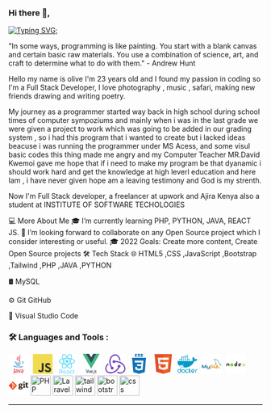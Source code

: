 ### Hi there 👋, 
[![Typing SVG](https://readme-typing-svg.demolab.com/?lines=OLIVE+BISHOP;IS+A;FullSTACK+SOFTWARE+DEVELOPER;WEB+DEVELOPER;INNOVATOR;FOLLOW+ME+AND+LETS+SHARE+IDEAS)](https://git.io/typing-svg);

"In some ways, programming is like painting. You start with a blank canvas and certain basic raw materials. You use a combination of science, art, and craft to determine what to do with them." - Andrew Hunt

Hello my name is olive I'm 23 years old and I found my passion in coding so I'm a Full Stack Developer, 
I love photography , music , safari,  making new friends drawing and writing poetry.

My journey as a programmer started way back in high school during school times of computer sympoziums and mainly when i was in the last grade we were given a project to work which was going to be added in our grading system , so i had this program that i wanted to create but i lacked ideas beacuse i was running the programmer under MS Acess, and some visul basic codes this thing made me angry and my Computer Teacher MR.David Kwemoi gave me hope that if i need to make my program be that dyanamic i should work hard and get the knowledge at high leverl education and here Iam , i have never given hope am a leaving testimony and God is my strenth.

Now I'm Full Stack developer, a freelancer at upwork and Ajira Kenya also a student at INSTITUTE OF SOFTWARE TECHOLOGIES 

💻   More About Me
🎓   I’m currently learning PHP, PYTHON, JAVA, REACT JS.
👯   I’m looking forward to collaborate on any Open Source project which I consider interesting or useful.
🎓   2022 Goals: Create more content, Create Open Source projects
🛠    Tech Stack 
🌐   HTML5 ,CSS ,JavaScript ,Bootstrap ,Tailwind  ,PHP ,JAVA ,PYTHON  

🛢   MySQL 

⚙️   Git GitHub

🔧   Visual Studio Code
### :hammer_and_wrench: Languages and Tools :
<div>
  <img src="https://github.com/devicons/devicon/blob/master/icons/java/java-original-wordmark.svg" title="Java" alt="Java" width="40" height="40"/>&nbsp;
  <img src="https://github.com/devicons/devicon/blob/master/icons/javascript/javascript-original.svg" title="JavaScript" alt="JavaScript" width="40" height="40"/>&nbsp;
  <img src="https://github.com/devicons/devicon/blob/master/icons/react/react-original-wordmark.svg" title="React" alt="React" width="40" height="40"/>&nbsp;
  <img src="https://github.com/devicons/devicon/blob/master/icons/vuejs/vuejs-original-wordmark.svg" title="VueJS" alt="=VueJS" width="40" height="40"/>&nbsp;
  <img src="https://github.com/devicons/devicon/blob/master/icons/redux/redux-original.svg" title="Redux" alt="Redux " width="40" height="40"/>&nbsp;
  <img src="https://github.com/devicons/devicon/blob/master/icons/css3/css3-plain-wordmark.svg"  title="CSS3" alt="CSS" width="40" height="40"/>&nbsp;
  <img src="https://github.com/devicons/devicon/blob/master/icons/html5/html5-original.svg" title="HTML5" alt="HTML" width="40" height="40"/>&nbsp;
  <img src="https://github.com/devicons/devicon/blob/master/icons/docker/docker-plain-wordmark.svg" title="Docker" alt="Docker" width="40" height="40"/>&nbsp;
  <img src="https://github.com/devicons/devicon/blob/master/icons/mysql/mysql-original-wordmark.svg" title="MySQL"  alt="MySQL" width="40" height="40"/>&nbsp;
  <img src="https://github.com/devicons/devicon/blob/master/icons/nodejs/nodejs-original-wordmark.svg" title="NodeJS" alt="NodeJS" width="40" height="40"/>&nbsp;
  <img src="https://github.com/devicons/devicon/blob/master/icons/git/git-original-wordmark.svg" title="Git" **alt="Git" width="40" height="40"/>
  <img src="https://cdn.jsdelivr.net/gh/devicons/devicon/icons/php/php-original.svg" title="PHP" **alt="PHP" width="40" height="40"/>
  <img src="https://cdn.jsdelivr.net/gh/devicons/devicon/icons/laravel/laravel-plain.svg" title="Laravel" **alt="Laravel" width="40" height="40" />
  <img src="https://cdn.jsdelivr.net/gh/devicons/devicon/icons/tailwindcss/tailwindcss-plain.svg" title="tailwindcss" **alt="tail" width="40" height="40" />                                               
  <img src="https://cdn.jsdelivr.net/gh/devicons/devicon/icons/bootstrap/bootstrap-original.svg"title="bootstrap" **alt="bootstrap" width="40" height="40" />
  <img src="https://cdn.jsdelivr.net/gh/devicons/devicon/icons/css3/css3-original.svg"title="css" **alt="css" width="40" height="40" />
          
          
          
          
</div>

---
